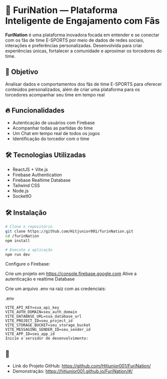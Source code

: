 # 🐆 FuriNation — Plataforma Inteligente de Engajamento com Fãs

**FuriNation** é uma plataforma inovadora focada em entender e se conectar com os fãs de time E-SPORTS por meio de dados de redes sociais, interações e preferências personalizadas. Desenvolvida para criar experiências únicas, fortalecer a comunidade e aproximar os torcedores do time.

## 🎯 Objetivo

Analisar dados e comportamentos dos fãs de time E-SPORTS para oferecer conteúdos personalizados, além de criar uma plataforma para os torcedores acompanhar seu time em tempo real

## 🔥 Funcionalidades

- Autenticação de usuários com Firebase
- Acompanhar todas as partidas do time
- Um Chat em tempo real de todos os jogos
- Identificação do torcedor com o time

## 🛠️ Tecnologias Utilizadas

- ReactJS + Vite.js
- Firebase Authentication
- Firebase Realtime Database
- Tailwind CSS
- Node.js
- SocketIO

## 🛠️ Instalação

```bash
# Clone o repositório
git clone https://github.com/Hitjunior001/furinNation.git
cd /furinNation
npm install

# Execute a aplicação
npm run dev
```

Configure o Firebase:

Crie um projeto em https://console.firebase.google.com Ative a autenticação e realtime Database

Crie um arquivo .env na raiz com as credenciais:

.env
```
VITE_API_KEY=sua_api_key
VITE_AUTH_DOMAIN=seu_auth_domain
VITE_DATABASE_URL=sua_database_url
VITE_PROJECT_ID=seu_project_id
VITE_STORAGE_BUCKET=seu_storage_bucket
VITE_MESSAGING_SENDER_ID=seu_sender_id
VITE_APP_ID=seu_app_id
Inicie o servidor de desenvolvimento:
```
## 📌 
- Link do Projeto GitHub: https://github.com/Hitjunior001/FuriNation/
- Demonstração: https://hitjunior001.github.io/FuriNation/#/
